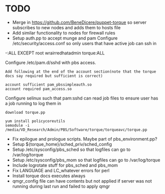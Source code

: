 # TODO

* Merge in https://github.com/BeneDicere/puppet-torque so server
  subscribes to new nodes and adds them to hosts file
* Add similar functionality to nodes for firewall rules
* Setup auth.pp to accept munge and pam
Configure /etc/security/access.conf so only users that have active job can ssh in

-:ALL EXCEPT root wrairredhatadmin torque:ALL

Configure /etc/pam.d/sshd with pbs access.

    Add following at the end of the account section(note that the torque docs say required but sufficient is correct)

    account sufficient pam_pbssimpleauth.so
    account required pam_access.so

Configure selinux such that pam:sshd can read job files to ensure user has a job running to log them in

    download torque.pp

    yum install policycoreutils
    semodule -i /media/VD_Research/Admin/PBS/Software/torque/torqueavc/torque.pp

* Fix epilogue and prologue scripts. Maybe part of pbs_environment.pp?
* Setup ${torque_home}/sched_priv/sched_config
* Setup /etc/sysconfig/pbs_sched so that logfiles can go to /var/log/torque
* Setup /etc/sysconfig/pbs_mom so that logfiles can go to /var/log/torque
* Include logrotate stuff for pbs_sched and pbs_mom
* Fix LANGUAGE and LC_whatever errors for perl
* Install torque docs executes always
* qmgr_config file can have contents but not applied if server was not running during
last run and failed to apply qmgr
